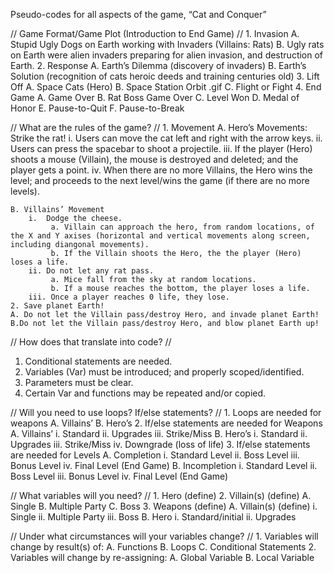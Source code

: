 Pseudo-codes for all aspects of the game, “Cat and Conquer”

// Game Format/Game Plot (Introduction to End Game) //
    1. Invasion
    A. Stupid Ugly Dogs on Earth working with Invaders (Villains: Rats)
    B. Ugly rats on Earth were alien invaders preparing for alien invasion, and destruction of Earth.
   2. Response
    A. Earth’s Dilemma (discovery of invaders)
    B. Earth’s Solution (recognition of cats heroic deeds and training centuries old)
   3. Lift Off
    A. Space Cats (Hero)
    B. Space Station Orbit .gif
    C. Flight or Fight
    4. End Game
    A. Game Over
    B. Rat Boss Game Over
    C. Level Won
    D. Medal of Honor
    E. Pause-to-Quit
    F. Pause-to-Break

// What are the rules of the game? //
    1. Movement
    A. Hero’s Movements: Strike the rat!
        i.   Users can move the cat left and right with the arrow keys.
        ii.  Users can press the spacebar to shoot a projectile.
        iii. If the player (Hero) shoots a mouse (Villain), the mouse is destroyed and deleted; and the player gets a point.
        iv. When there are no more Villains, the Hero wins the level; and proceeds to the next level/wins the game (if there are no more levels).

    B. Villains’ Movement
        i.  Dodge the cheese.
             a. Villain can approach the hero, from random locations, of the X and Y axises (horizontal and vertical movements along screen, including diangonal movements).
             b. If the Villain shoots the Hero, the the player (Hero) loses a life.
        ii. Do not let any rat pass.
             a. Mice fall from the sky at random locations.
             b. If a mouse reaches the bottom, the player loses a life.
        iii. Once a player reaches 0 life, they lose.
    2. Save planet Earth!
    A. Do not let the Villain pass/destroy Hero, and invade planet Earth!
    B.Do not let the Villain pass/destroy Hero, and blow planet Earth up!

// How does that translate into code? //
   1. Conditional statements are needed.
   2. Variables (Var) must be introduced; and properly scoped/identified.
   3. Parameters must be clear.
   4. Certain Var and functions may be repeated and/or copied.

// Will you need to use loops? If/else statements? //
    1. Loops are needed for weapons
    A. Villains’
    B. Hero’s
    2. If/else statements are needed for Weapons
    A. Villains’
        i.   Standard
        ii.  Upgrades
        iii. Strike/Miss
    B. Hero’s
        i.   Standard
        ii.  Upgrades
        iii. Strike/Miss
        iv.  Downgrade (loss of life)
    3. If/else statements are needed for Levels
    A. Completion
        i.   Standard Level
        ii.  Boss Level
        iii. Bonus Level
        iv.  Final Level (End Game)
    B. Incompletion
        i.   Standard Level
        ii.  Boss Level
        iii. Bonus Level
        iv.  Final Level (End Game)

// What variables will you need? //
    1. Hero (define)
    2. Villain(s) (define)
    A. Single
    B. Multiple Party
    C. Boss
    3. Weapons (define)
    A. Villain(s) (define)
        i.   Single
        ii.  Multiple Party
        iii. Boss
    B. Hero
        i.  Standard/initial
        ii. Upgrades

// Under what circumstances will your variables change? //
    1. Variables will change by result(s) of:
    A. Functions
    B. Loops
    C. Conditional Statements
    2. Variables    will change by re-assigning:
    A. Global Variable
    B. Local Variable
